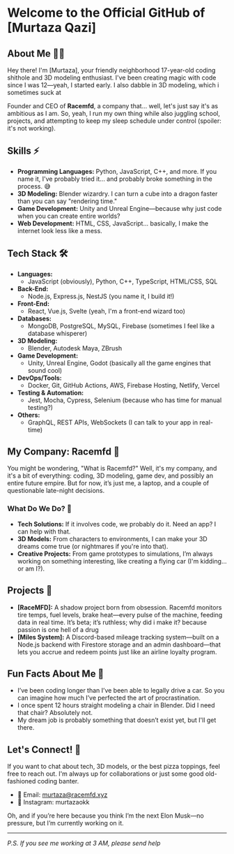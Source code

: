 # Welcome to the Official GitHub of [Murtaza Qazi] 

## About Me 🧑‍💻

Hey there! I'm [Murtaza], your friendly neighborhood 17-year-old coding shithole and 3D modeling enthusiast. I've been creating magic with code since I was 12—yeah, I started early. I also dabble in 3D modeling, which i sometimes suck at

Founder and CEO of **Racemfd**, a company that... well, let's just say it's as ambitious as I am. So, yeah, I run my own thing while also juggling school, projects, and attempting to keep my sleep schedule under control (spoiler: it's not working).

## Skills ⚡

- **Programming Languages:** Python, JavaScript, C++, and more. If you name it, I've probably tried it... and probably broke something in the process. 😅
- **3D Modeling:** Blender wizardry. I can turn a cube into a dragon faster than you can say "rendering time."
- **Game Development:** Unity and Unreal Engine—because why just code when you can create entire worlds?
- **Web Development:** HTML, CSS, JavaScript... basically, I make the internet look less like a mess.

## Tech Stack 🛠️

- **Languages:**  
  - JavaScript (obviously), Python, C++, TypeScript, HTML/CSS, SQL
- **Back-End:**  
  - Node.js, Express.js, NestJS (you name it, I build it!)
- **Front-End:**  
  - React, Vue.js, Svelte (yeah, I'm a front-end wizard too)
- **Databases:**  
  - MongoDB, PostgreSQL, MySQL, Firebase (sometimes I feel like a database whisperer)
- **3D Modeling:**  
  - Blender, Autodesk Maya, ZBrush
- **Game Development:**  
  - Unity, Unreal Engine, Godot (basically all the game engines that sound cool)
- **DevOps/Tools:**  
  - Docker, Git, GitHub Actions, AWS, Firebase Hosting, Netlify, Vercel
- **Testing & Automation:**  
  - Jest, Mocha, Cypress, Selenium (because who has time for manual testing?)
- **Others:**  
  - GraphQL, REST APIs, WebSockets (I can talk to your app in real-time)

## My Company: Racemfd 💼

You might be wondering, "What is Racemfd?" Well, it's my company, and it's a bit of everything: coding, 3D modeling, game dev, and possibly an entire future empire. But for now, it’s just me, a laptop, and a couple of questionable late-night decisions.

### What Do We Do? 🤔

- **Tech Solutions:** If it involves code, we probably do it. Need an app? I can help with that.
- **3D Models:** From characters to environments, I can make your 3D dreams come true (or nightmares if you're into that). 
- **Creative Projects:** From game prototypes to simulations, I’m always working on something interesting, like creating a flying car (I'm kidding... or am I?).

## Projects 🔧

- **[RaceMFD]:** A shadow project born from obsession. Racemfd monitors tire temps, fuel levels, brake heat—every pulse of the machine, feeding data in real time. It’s beta; it’s ruthless; why did i make it? because passion is one hell of a drug
- **[Miles System]:** A Discord-based mileage tracking system—built on a Node.js backend with Firestore storage and an admin dashboard—that lets you accrue and redeem points just like an airline loyalty program.

## Fun Facts About Me 🎉

- I’ve been coding longer than I’ve been able to legally drive a car. So you can imagine how much I’ve perfected the art of procrastination.
- I once spent 12 hours straight modeling a chair in Blender. Did I need that chair? Absolutely not.
- My dream job is probably something that doesn’t exist yet, but I'll get there.

## Let's Connect! 🚀

If you want to chat about tech, 3D models, or the best pizza toppings, feel free to reach out. I'm always up for collaborations or just some good old-fashioned coding banter.

- 📧 Email: murtaza@racemfd.xyz
- 💬 Instagram: murtazaokk

Oh, and if you’re here because you think I’m the next Elon Musk—no pressure, but I’m currently working on it. 

---

*P.S. If you see me working at 3 AM, please send help*
